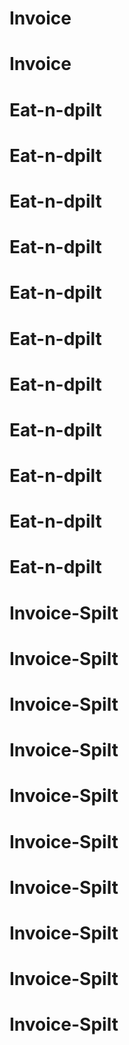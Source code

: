 # Invoice
# Invoice
# Eat-n-dpilt
# Eat-n-dpilt
# Eat-n-dpilt
# Eat-n-dpilt
# Eat-n-dpilt
# Eat-n-dpilt
# Eat-n-dpilt
# Eat-n-dpilt
# Eat-n-dpilt
# Eat-n-dpilt
# Eat-n-dpilt
# Invoice-Spilt
# Invoice-Spilt
# Invoice-Spilt
# Invoice-Spilt
# Invoice-Spilt
# Invoice-Spilt
# Invoice-Spilt
# Invoice-Spilt
# Invoice-Spilt
# Invoice-Spilt
